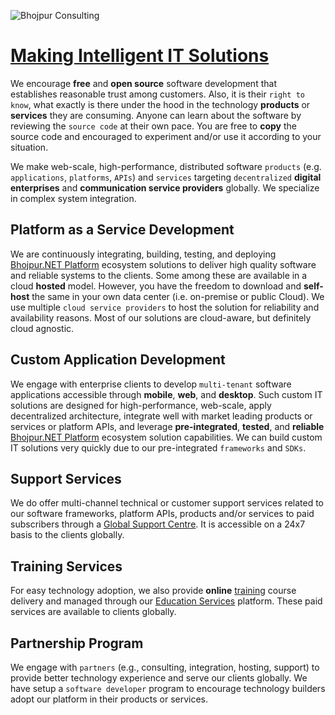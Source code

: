 ![Bhojpur Consulting](https://static.bhojpur.net/image/logo.png)

# [Making Intelligent IT Solutions](https://www.bhojpur-consulting.com)

We encourage __free__ and __open source__ software development that establishes reasonable trust among customers. Also, it is
their `right to know`, what exactly is there under the hood in the technology __products__ or __services__ they are consuming.
Anyone can learn about the software by reviewing the `source code` at their own pace. You are free to __copy__ the source code
and encouraged to experiment and/or use it according to your situation.

We make web-scale, high-performance, distributed software `products` (e.g. `applications`, `platforms`, `APIs`) and `services`
targeting `decentralized` **digital enterprises** and **communication service providers** globally. We specialize in complex
system integration.

## Platform as a Service Development

We are continuously integrating, building, testing, and deploying [Bhojpur.NET Platform](https://github.com/bhojpur/platform)
ecosystem solutions to deliver high quality software and reliable systems to the clients. Some among these are available in a
cloud __hosted__ model. However, you have the freedom to download and __self-host__ the same in your own data center (i.e.
on-premise or public Cloud). We use multiple `cloud service providers` to host the solution for reliability and availability
reasons. Most of our solutions are cloud-aware, but definitely cloud agnostic.

## Custom Application Development

We engage with enterprise clients to develop `multi-tenant` software applications accessible through **mobile**, **web**, and
**desktop**. Such custom IT solutions are designed for high-performance, web-scale, apply decentralized architecture, integrate
well with market leading products or services or platform APIs, and leverage __pre-integrated__, __tested__, and __reliable__
[Bhojpur.NET Platform](https://github.com/bhojpur/platform) ecosystem solution capabilities. We can build custom IT solutions
very quickly due to our pre-integrated `frameworks` and `SDKs`.

## Support Services

We do offer multi-channel technical or customer support services related to our software frameworks, platform APIs, products
and/or services to paid subscribers through a [Global Support Centre](https://desk.bhojpur-consulting.com). It is accessible
on a 24x7 basis to the clients globally.

## Training Services

For easy technology adoption, we also provide __online__ [training](https://show.bhojpur-consulting.com) course delivery and
managed through our [Education Services](https://education.bhojpur-consulting.com) platform. These paid services are available
to clients globally.

## Partnership Program

We engage with `partners` (e.g., consulting, integration, hosting, support) to provide better technology experience and serve
our clients globally. We have setup a `software developer` program to encourage technology builders adopt our platform in their
products or services.

